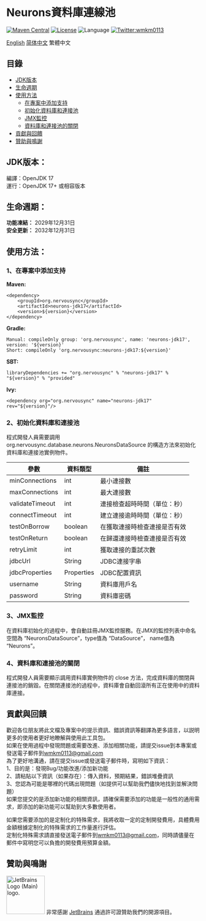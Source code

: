 # Neurons資料庫連線池

[![Maven Central](https://maven-badges.herokuapp.com/maven-central/org.nervousync/neurons-jdk17/badge.svg)](https://maven-badges.herokuapp.com/maven-central/org.nervousync/neurons-jdk17/)
[![License](https://img.shields.io/github/license/wmkm0113/neurons-jdk17.svg)](https://github.com/wmkm0113/neurons-jdk17/blob/master/LICENSE)
![Language](https://img.shields.io/badge/language-Java-green)
[![Twitter:wmkm0113](https://img.shields.io/twitter/follow/wmkm0113?label=Follow)](https://twitter.com/wmkm0113)

[English](README.md)
[简体中文](README_zh_CN.md)
繁體中文

## 目錄
* [JDK版本](#JDK版本)
* [生命週期](#生命週期)
* [使用方法](#使用方法)
  + [在專案中添加支持](#1在專案中添加支持)
  + [初始化資料庫和連接池](#2初始化資料庫和連接池)
  + [JMX監控](#3jmx監控)
  + [資料庫和連接池的關閉](#4資料庫和連接池的關閉)
* [貢獻與回饋](#貢獻與回饋)
* [贊助與鳴謝](#贊助與鳴謝)

## JDK版本：
編譯：OpenJDK 17   
運行：OpenJDK 17+ 或相容版本

## 生命週期：
**功能凍結：** 2029年12月31日   
**安全更新：** 2032年12月31日

## 使用方法：
### 1、在專案中添加支持
**Maven:**   
```
<dependency>
    <groupId>org.nervousync</groupId>
	<artifactId>neurons-jdk17</artifactId>
    <version>${version}</version>
</dependency>
```
**Gradle:**   
```
Manual: compileOnly group: 'org.nervousync', name: 'neurons-jdk17', version: '${version}'
Short: compileOnly 'org.nervousync:neurons-jdk17:${version}'
```
**SBT:**   
```
libraryDependencies += "org.nervousync" % "neurons-jdk17" % "${version}" % "provided"
```
**Ivy:**   
```
<dependency org="org.nervousync" name="neurons-jdk17" rev="${version}"/>
```

### 2、初始化資料庫和連接池
程式開發人員需要調用 org.nervousync.database.neurons.NeuronsDataSource 的構造方法來初始化資料庫和連接池實例物件。

| 參數              | 資料類型       | 備註             |
|-----------------|------------|----------------|
| minConnections  | int        | 最小連接數          |
| maxConnections  | int        | 最大連接數          |
| validateTimeout | int        | 連接檢查超時時間（單位：秒） |
| connectTimeout  | int        | 建立連接逾時時間（單位：秒） |
| testOnBorrow    | boolean    | 在獲取連接時檢查連接是否有效 |
| testOnReturn    | boolean    | 在歸還連接時檢查連接是否有效 |
| retryLimit      | int        | 獲取連接的重試次數      |
| jdbcUrl         | String     | JDBC連接字串       |
| jdbcProperties  | Properties | JDBC配置資訊       |
| username        | String     | 資料庫用戶名         |
| password        | String     | 資料庫密碼          |

### 3、JMX監控
在資料庫初始化的過程中，會自動註冊JMX監控服務。在JMX的監控列表中命名空間為 “NeuronsDataSource”，type值為 “DataSource”， name值為 “Neurons”。

### 4、資料庫和連接池的關閉
程式開發人員需要顯示調用資料庫實例物件的 close 方法，完成資料庫的關閉與連接池的銷毀。在關閉連接池的過程中，資料庫會自動回滾所有正在使用中的資料庫連接。

## 貢獻與回饋
歡迎各位朋友將此文檔及專案中的提示資訊、錯誤資訊等翻譯為更多語言，以説明更多的使用者更好地瞭解與使用此工具包。   
如果在使用過程中發現問題或需要改進、添加相關功能，請提交issue到本專案或發送電子郵件到[wmkm0113\@gmail.com](mailto:wmkm0113@gmail.com?subject=bugs_and_features)   
為了更好地溝通，請在提交issue或發送電子郵件時，寫明如下資訊：   
1、目的是：發現Bug/功能改進/添加新功能   
2、請粘貼以下資訊（如果存在）：傳入資料，預期結果，錯誤堆疊資訊   
3、您認為可能是哪裡的代碼出現問題（如提供可以幫助我們儘快地找到並解決問題）   
如果您提交的是添加新功能的相關資訊，請確保需要添加的功能是一般性的通用需求，即添加的新功能可以幫助到大多數使用者。

如果您需要添加的是定制化的特殊需求，我將收取一定的定制開發費用，具體費用金額根據定制化的特殊需求的工作量進行評估。   
定制化特殊需求請直接發送電子郵件到[wmkm0113\@gmail.com](mailto:wmkm0113@gmail.com?subject=payment_features)，同時請儘量在郵件中寫明您可以負擔的開發費用預算金額。

## 贊助與鳴謝
<span id="JetBrains">
    <img src="https://resources.jetbrains.com/storage/products/company/brand/logos/jb_beam.png" width="100px" height="100px" alt="JetBrains Logo (Main) logo.">
    <span>非常感謝 <a href="https://www.jetbrains.com/">JetBrains</a> 通過許可證贊助我們的開源項目。</span>
</span>